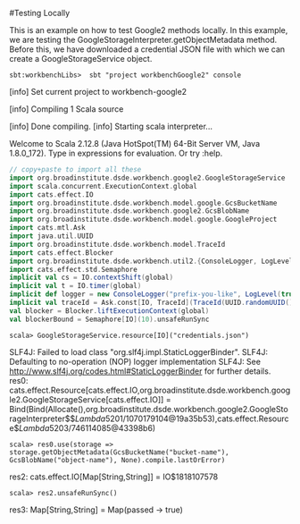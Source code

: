 #Testing Locally

This is an example on how to test Google2 methods locally. In this example, we are testing the 
GoogleStorageInterpreter.getObjectMetadata method. Before this, we have downloaded a credential JSON 
file with which we can create a GoogleStorageService object.

`sbt:workbenchLibs>  sbt "project workbenchGoogle2" console`

[info] Set current project to workbench-google2

[info] Compiling 1 Scala source 

[info] Done compiling.
[info] Starting scala interpreter...

Welcome to Scala 2.12.8 (Java HotSpot(TM) 64-Bit Server VM, Java 1.8.0_172).
Type in expressions for evaluation. Or try :help.

```scala
// copy+paste to import all these 
import org.broadinstitute.dsde.workbench.google2.GoogleStorageService
import scala.concurrent.ExecutionContext.global
import cats.effect.IO
import org.broadinstitute.dsde.workbench.model.google.GcsBucketName
import org.broadinstitute.dsde.workbench.google2.GcsBlobName
import org.broadinstitute.dsde.workbench.model.google.GoogleProject
import cats.mtl.Ask
import java.util.UUID
import org.broadinstitute.dsde.workbench.model.TraceId
import cats.effect.Blocker
import org.broadinstitute.dsde.workbench.util2.{ConsoleLogger, LogLevel}
import cats.effect.std.Semaphore
implicit val cs = IO.contextShift(global)
implicit val t = IO.timer(global)
implicit def logger = new ConsoleLogger("prefix-you-like", LogLevel(true, true, true, true))
implicit val traceId = Ask.const[IO, TraceId](TraceId(UUID.randomUUID()))
val blocker = Blocker.liftExecutionContext(global)
val blockerBound = Semaphore[IO](10).unsafeRunSync
```

`scala> GoogleStorageService.resource[IO]("credentials.json")`

SLF4J: Failed to load class "org.slf4j.impl.StaticLoggerBinder".
SLF4J: Defaulting to no-operation (NOP) logger implementation
SLF4J: See http://www.slf4j.org/codes.html#StaticLoggerBinder for further details.
res0: cats.effect.Resource[cats.effect.IO,org.broadinstitute.dsde.workbench.google2.GoogleStorageService[cats.effect.IO]] = Bind(Bind(Allocate(<function1>),org.broadinstitute.dsde.workbench.google2.GoogleStorageInterpreter$$$Lambda$5201/1070179104@19a35b53),cats.effect.Resource$$Lambda$5203/746114085@43398b6)

`scala> res0.use(storage => storage.getObjectMetadata(GcsBucketName("bucket-name"), GcsBlobName("object-name"), None).compile.lastOrError)`

res2: cats.effect.IO[Map[String,String]] = IO$1818107578

`scala> res2.unsafeRunSync()`

res3: Map[String,String] = Map(passed -> true)
